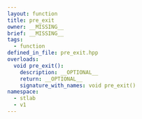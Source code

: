 ```yaml
---
layout: function
title: pre_exit
owner: __MISSING__
brief: __MISSING__
tags:
  - function
defined_in_file: pre_exit.hpp
overloads:
  void pre_exit():
    description: __OPTIONAL__
    return: __OPTIONAL__
    signature_with_names: void pre_exit()
namespace:
  - stlab
  - v1
---
```

